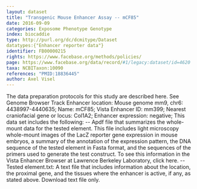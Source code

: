 ```yaml
---
layout: dataset  
title: "Transgenic Mouse Enhancer Assay -- mCF85"  
date: 2016-09-09  
categories: Exposome Phenotype Genotype  
index: biocaddie  
type: http://purl.org/dc/dcmitype/Dataset  
datatypes:{"Enhancer reporter data"}  
identifier: FB00000215  
rights: https://www.facebase.org/methods/policies/  
page: https://www.facebase.org/data/record/#1/legacy:dataset/id=4620  
taxa: NCBITaxon:10090  
references: "PMID:18836445"  
author: Axel Visel
---
```

 The data preparation protocols for this study are described here. See Genome Browser Track Enhancer location: Mouse genome mm9, chr6: 4438997-4440635; Name: mCF85; Vista Enhancer ID: mm399; Nearest craniofacial gene or locus: Col1A2; Enhancer expression: negative; This data set includes the following: -- Apdf file that summarizes the whole-mount data for the tested element. This file includes light microscopy whole-mount images of the LacZ reporter gene expression in mouse embryos, a summary of the annotation of the expression pattern, the DNA sequence of the tested element in Fasta format, and the sequences of the primers used to generate the test construct. To see this information in the Vista Enhancer Browser at Lawrence Berkeley Laboratory, click here. -- Tested element.txt: A text file that includes information about the location, the proximal gene, and the tissues where the enhancer is active, if any, as stated above. Download text file only. 
